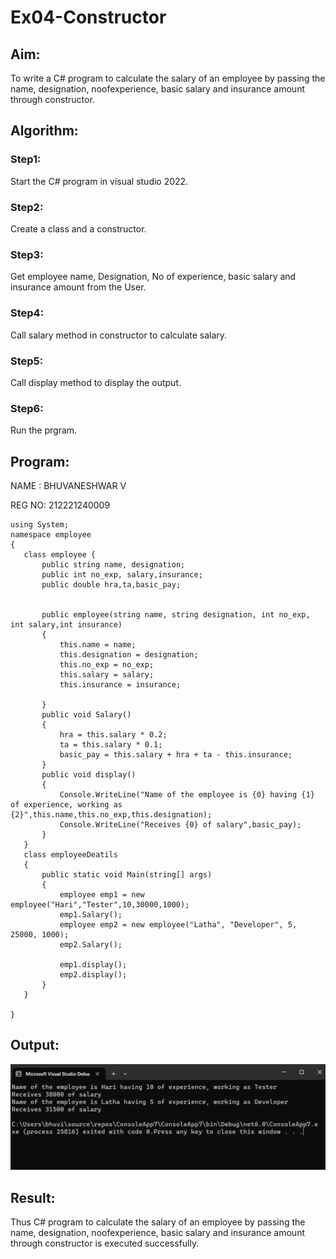 # Ex04-Constructor
## Aim:
 To write a C# program to calculate the salary of an employee by passing the name, designation, noofexperience, basic salary and insurance amount through constructor.
 
 ## Algorithm:
 ### Step1:
 Start the C# program in visual studio 2022.

### Step2:
Create a class and a constructor.

### Step3:
Get employee name, Designation, No of experience, basic salary and insurance amount from the User.

### Step4:
Call salary method in constructor to calculate salary.

### Step5:
Call display method to display the output.

### Step6:
Run the prgram.

 ## Program:
 NAME : BHUVANESHWAR V
 
 REG NO: 212221240009
 ```
using System;
namespace employee
{
    class employee {
        public string name, designation;
        public int no_exp, salary,insurance;
        public double hra,ta,basic_pay;
        

        public employee(string name, string designation, int no_exp, int salary,int insurance)
        {
            this.name = name;
            this.designation = designation;
            this.no_exp = no_exp;
            this.salary = salary;
            this.insurance = insurance;
            
        }
        public void Salary()
        {
            hra = this.salary * 0.2;
            ta = this.salary * 0.1;
            basic_pay = this.salary + hra + ta - this.insurance;
        }
        public void display()
        {
            Console.WriteLine("Name of the employee is {0} having {1} of experience, working as {2}",this.name,this.no_exp,this.designation);
            Console.WriteLine("Receives {0} of salary",basic_pay);
        }
    }
    class employeeDeatils
    {
        public static void Main(string[] args)
        {
            employee emp1 = new employee("Hari","Tester",10,30000,1000);
            emp1.Salary();
            employee emp2 = new employee("Latha", "Developer", 5, 25000, 1000);
            emp2.Salary();

            emp1.display();
            emp2.display();
        }
    }

}

 ```
 ## Output:
 ![output](const.png)
 ## Result:
 Thus C# program to calculate the salary of an employee by passing the name, designation, noofexperience, basic salary and insurance amount through constructor is executed successfully.
